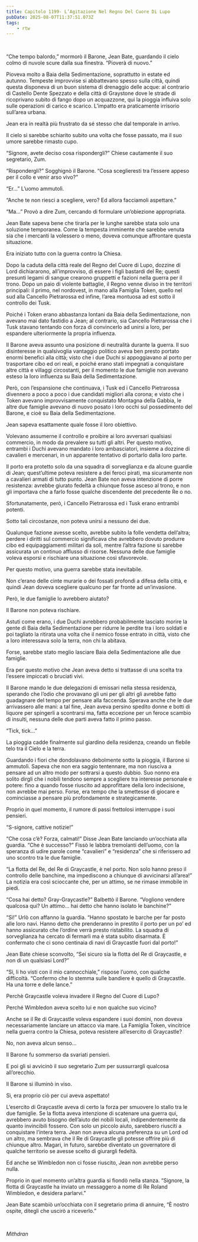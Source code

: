 ```yaml
---
title: Capitolo 1199- L’Agitazione Nel Regno Del Cuore Di Lupo
pubDate: 2025-08-07T11:37:51.073Z
tags:
    - rtw
---
```



&nbsp;


“Che tempo balordo,” mormorò il Barone, Jean Bate, guardando il cielo colmo di nuvole scure dalla sua finestra. “Pioverà di nuovo.”


Pioveva molto a Baia della Sedimentazione, soprattutto in estate ed autunno. Tempeste improvvise si abbattevano spesso sulla città, quindi questa disponeva di un buon sistema di drenaggio delle acque: al contrario di Castello Dente Spezzato e della città di Graystone dove le strade di ricoprivano subito di fango dopo un acquazzone, qui la pioggia influiva solo sulle operazioni di carico e scarico. L’impatto era praticamente irrisorio sull’area urbana.


Jean era in realtà più frustrato da sé stesso che dal temporale in arrivo.


Il cielo si sarebbe schiarito subito una volta che fosse passato, ma il suo umore sarebbe rimasto cupo.


“Signore, avete deciso cosa rispondergli?” Chiese cautamente il suo segretario, Zum.


“Rispondergli?” Sogghignò il Barone. “Cosa sceglieresti tra l’essere appeso per il collo e venir arso vivo?”


“Er…” L’uomo ammutolì.


“Anche te non riesci a scegliere, vero? Ed allora facciamoli aspettare.”


“Ma…” Provò a dire Zum, cercando di formulare un’obiezione appropriata.


Jean Bate sapeva bene che tirarla per le lunghe sarebbe stata solo una soluzione temporanea. Come la tempesta imminente che sarebbe venuta sia che i mercanti la volessero o meno, doveva comunque affrontare questa situazione.


Era iniziato tutto con la guerra contro la Chiesa.


Dopo la caduta della città reale del Regno del Cuore di Lupo, dozzine di Lord dichiararono, all’improvviso, di essere i figli bastardi del Re; questi presunti legami di sangue crearono gruppetti e fazioni nella guerra per il trono. Dopo un paio di violente battaglie, il Regno venne diviso in tre territori principali: il primo, nel nordovest, in mano alla Famiglia Token, quello nel sud alla Cancello Pietrarossa ed infine, l’area montuosa ad est sotto il controllo dei Tusk.


Poiché i Token erano abbastanza lontani da Baia della Sedimentazione, non avevano mai dato fastidio a Jean; al contrario, sia Cancello Pietrarossa che i Tusk stavano tentando con forza di convincerlo ad unirsi a loro, per espandere ulteriormente la propria influenza.


Il Barone aveva assunto una posizione di neutralità durante la guerra. Il suo disinteresse in qualsivoglia vantaggio politico aveva ben presto portato enormi benefici alla città; visto che i due Duchi si appoggiavano al porto per trasportare cibo ed ori reali, e poiché erano stati impegnati a conquistare altre città e villaggi circostanti, per il momento le due famiglie non avevano esteso la loro influenza su Baia della Sedimentazione.


Però, con l’espansione che continuava, i Tusk ed i Cancello Pietrarossa divennero a poco a poco i due candidati migliori alla corona; e visto che i Token avevano improvvisamente conquistato Montagna della Gabbia, le altre due famiglie avevano di nuovo posato i loro occhi sul possedimento del Barone, e cioè su Baia della Sedimentazione.


Jean sapeva esattamente quale fosse il loro obiettivo.


Volevano assumerne il controllo e proibire ai loro avversari qualsiasi commercio, in modo da prevalere su tutti gli altri. Per questo motivo, entrambi i Duchi avevano mandato i loro ambasciatori, insieme a dozzine di cavalieri e mercenari, in un apparente tentativo di portarlo dalla loro parte.


Il porto era protetto solo da una squadra di sorveglianza e da alcune guardie di Jean; quest’ultime poteva resistere a dei feroci pirati, ma sicuramente non a cavalieri armati di tutto punto. Jean Bate non aveva intenzione di porre resistenza: avrebbe giurato fedeltà a chiunque fosse asceso al trono, e non gli importava che a farlo fosse qualche discendente del precedente Re o no.


Sfortunatamente, però, i Cancello Pietrarossa ed i Tusk erano entrambi potenti.


Sotto tali circostanze, non poteva unirsi a nessuno dei due.


Qualunque fazione avesse scelto, avrebbe subito la folle vendetta dell’altra; perdere i diritti sul commercio significava che avrebbero dovuto produrre cibo ed equipaggiamenti militari da soli, mentre l’altra fazione si sarebbe assicurata un continuo afflusso di risorse. Nessuna delle due famiglie voleva esporsi e rischiare una situazione così sfavorevole.


Per questo motivo, una guerra sarebbe stata inevitabile.


Non c’erano delle cinte murarie o dei fossati profondi a difesa della città, e quindi Jean doveva scegliere qualcuno per far fronte ad un’invasione.


Però, le due famiglie lo avrebbero aiutato?


Il Barone non poteva rischiare.


Astuti come erano, i due Duchi avrebbero probabilmente lasciato morire la gente di Baia della Sedimentazione per ridurre le perdite tra i loro soldati e poi tagliato la ritirata una volta che il nemico fosse entrato in città, visto che a loro interessava solo la terra, non chi la abitava.


Forse, sarebbe stato meglio lasciare Baia della Sedimentazione alle due famiglie.


Era per questo motivo che Jean aveva detto si trattasse di una scelta tra l’essere impiccati o bruciati vivi.


Il Barone mando le due delegazioni di emissari nella stessa residenza, sperando che l’odio che provavano gli uni per gli altri gli avrebbe fatto guadagnare del tempo per pensare alla faccenda. Sperava anche che le due arrivassero alle mani: a tal fine, Jean aveva persino spedito donne e botti di liquore per spingerli a scontrarsi ma, fatta eccezione per un feroce scambio di insulti, nessuna delle due parti aveva fatto il primo passo.


“Tick, tick…”


La pioggia cadde finalmente sul giardino della residenza, creando un flebile telo tra il Cielo e la terra.


Guardando i fiori che dondolavano debolmente sotto la pioggia, il Barone si ammutolì. Sapeva che non era saggio tentennare, ma non riusciva a pensare ad un altro modo per sottrarsi a questo dubbio. Suo nonno era solito dirgli che i nobili tendono sempre a scegliere tra interesse personale e potere: fino a quando fosse riuscito ad approfittare della loro indecisione, non avrebbe mai perso. Forse, era tempo che la smettesse di giocare e cominciasse a pensare più profondamente e strategicamente.


Proprio in quel momento, il rumore di passi frettolosi interruppe i suoi pensieri.


“S-signore, cattive notizie!”


“Che cosa c’è? Forza, calmati!” Disse Jean Bate lanciando un’occhiata alla guardia. “Che è successo?” Fissò le labbra tremolanti dell’uomo, con la speranza di udire parole come “cavalieri” e “residenza” che si riferissero ad uno scontro tra le due famiglie.


“La flotta del Re, del Re di Graycastle, è nel porto. Non solo hanno preso il controllo delle banchine, ma impediscono a chiunque di avvicinarsi all’area!” La notizia era così scioccante che, per un attimo, se ne rimase immobile in piedi.


“Cosa hai detto? Gray-Graycastle?” Balbettò il Barone. “Vogliono vendere qualcosa qui? Un attimo… hai detto che hanno isolato le banchine?”


“Sì!” Urlò con affanno la guardia. “Hanno spostato le barche per far posto alle loro navi. Hanno detto che prenderanno in prestito il porto per un po’ ed hanno assicurato che l’ordine verrà presto ristabilito. La squadra di sorveglianza ha cercato di fermarli ma è stata subito disarmata. È confermato che ci sono centinaia di navi di Graycastle fuori dal porto!”


Jean Bate chiese sconvolto, “Sei sicuro sia la flotta del Re di Graycastle, e non di un qualsiasi Lord?”


“Sì, li ho visti con il mio cannocchiale,” rispose l’uomo, con qualche difficoltà. “Confermo che lo stemma sulle bandiere è quello di Graycastle. Ha una torre e delle lance.”


Perchè Graycastle voleva invadere il Regno del Cuore di Lupo?


Perché Wimbledon aveva scelto lui e non qualche suo vicino?


Anche se il Re di Graycastle voleva espandere i suoi domini, non doveva necessariamente lanciare un attacco via mare. La Famiglia Token, vincitrice nella guerra contro la Chiesa, poteva resistere all’esercito di Graycastle?


No, non aveva alcun senso…


Il Barone fu sommerso da svariati pensieri.


E poi gli si avvicinò il suo segretario Zum per sussurrargli qualcosa all’orecchio.


Il Barone si illuminò in viso.


Sì, era proprio ciò per cui aveva aspettato!


L’esercito di Graycastle aveva di certo la forza per smuovere lo stallo tra le due famiglie. Se la flotta aveva intenzione di scatenare una guerra qui, avrebbero avuto bisogno dell’aiuto dei nobili locali, indipendentemente da quanto invincibili fossero. Con solo un piccolo aiuto, sarebbero riusciti a conquistare l’intera terra. Jean non aveva alcuna preferenza su un Lord od un altro, ma sembrava che il Re di Graycastle gli potesse offrire più di chiunque altro. Magari, in futuro, sarebbe diventato un governatore di qualche territorio se avesse scelto di giurargli fedeltà.


Ed anche se Wimbledon non ci fosse riuscito, Jean non avrebbe perso nulla.


Proprio in quel momento un’altra guardia si fiondò nella stanza. “Signore, la flotta di Graycastle ha inviato un messaggero a nome di Re Roland Wimbledon, e desidera parlarvi.”


Jean Bate scambiò un’occhiata con il segretario prima di annuire, “È nostro ospite, ditegli che uscirò a riceverlo.”


&nbsp;


<em>Mithdran </em>
                                


                                



